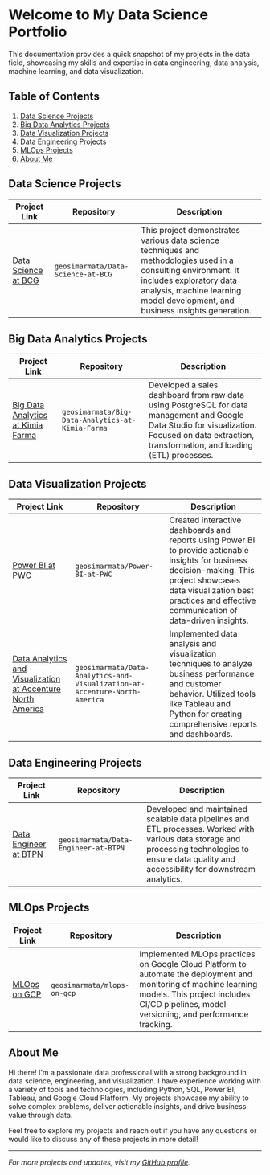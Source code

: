 # Welcome to My Data Science Portfolio

This documentation provides a quick snapshot of my projects in the data field, showcasing my skills and expertise in data engineering, data analysis, machine learning, and data visualization.

## Table of Contents
1. [Data Science Projects](#data-science-projects)
2. [Big Data Analytics Projects](#big-data-analytics-projects)
3. [Data Visualization Projects](#data-visualization-projects)
4. [Data Engineering Projects](#data-engineering-projects)
5. [MLOps Projects](#mlops-projects)
6. [About Me](#about-me)

## Data Science Projects

| Project Link | Repository | Description |
|--------------|------------|-------------|
| [Data Science at BCG](https://github.com/geosimarmata/Data-Science-at-BCG) | `geosimarmata/Data-Science-at-BCG` | This project demonstrates various data science techniques and methodologies used in a consulting environment. It includes exploratory data analysis, machine learning model development, and business insights generation. |

## Big Data Analytics Projects

| Project Link | Repository | Description |
|--------------|------------|-------------|
| [Big Data Analytics at Kimia Farma](https://github.com/geosimarmata/Big-Data-Analytics-at-Kimia-Farma) | `geosimarmata/Big-Data-Analytics-at-Kimia-Farma` | Developed a sales dashboard from raw data using PostgreSQL for data management and Google Data Studio for visualization. Focused on data extraction, transformation, and loading (ETL) processes. |

## Data Visualization Projects

| Project Link | Repository | Description |
|--------------|------------|-------------|
| [Power BI at PWC](https://github.com/geosimarmata/Power-BI-at-PWC) | `geosimarmata/Power-BI-at-PWC` | Created interactive dashboards and reports using Power BI to provide actionable insights for business decision-making. This project showcases data visualization best practices and effective communication of data-driven insights. |
| [Data Analytics and Visualization at Accenture North America](https://github.com/geosimarmata/Data-Analytics-and-Visualization-at-Accenture-North-America) | `geosimarmata/Data-Analytics-and-Visualization-at-Accenture-North-America` | Implemented data analysis and visualization techniques to analyze business performance and customer behavior. Utilized tools like Tableau and Python for creating comprehensive reports and dashboards. |

## Data Engineering Projects

| Project Link | Repository | Description |
|--------------|------------|-------------|
| [Data Engineer at BTPN](https://github.com/geosimarmata/Data-Engineer-at-BTPN) | `geosimarmata/Data-Engineer-at-BTPN` | Developed and maintained scalable data pipelines and ETL processes. Worked with various data storage and processing technologies to ensure data quality and accessibility for downstream analytics. |

## MLOps Projects

| Project Link | Repository | Description |
|--------------|------------|-------------|
| [MLOps on GCP](https://github.com/geosimarmata/mlops-on-gcp) | `geosimarmata/mlops-on-gcp` | Implemented MLOps practices on Google Cloud Platform to automate the deployment and monitoring of machine learning models. This project includes CI/CD pipelines, model versioning, and performance tracking. |


## About Me

Hi there! I'm a passionate data professional with a strong background in data science, engineering, and visualization. I have experience working with a variety of tools and technologies, including Python, SQL, Power BI, Tableau, and Google Cloud Platform. My projects showcase my ability to solve complex problems, deliver actionable insights, and drive business value through data.

Feel free to explore my projects and reach out if you have any questions or would like to discuss any of these projects in more detail!

---

*For more projects and updates, visit my [GitHub profile](https://github.com/geosimarmata).*
